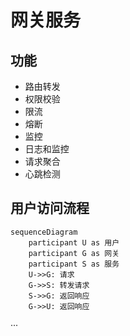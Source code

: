 # 网关服务

## 功能
- 路由转发
- 权限校验
- 限流
- 熔断
- 监控
- 日志和监控
- 请求聚合
- 心跳检测


## 用户访问流程

```mermaid
sequenceDiagram
    participant U as 用户
    participant G as 网关
    participant S as 服务
    U->>G: 请求
    G->>S: 转发请求
    S->>G: 返回响应
    G->>U: 返回响应
```
···